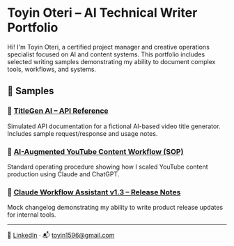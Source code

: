 # Toyin Oteri – AI Technical Writer Portfolio

Hi! I'm Toyin Oteri, a certified project manager and creative operations specialist focused on AI and content systems. This portfolio includes selected writing samples demonstrating my ability to document complex tools, workflows, and systems.

## 📂 Samples

### 📄 [TitleGen AI – API Reference](./API-Docs/titlegen_api_reference.md)
Simulated API documentation for a fictional AI-based video title generator. Includes sample request/response and usage notes.

### 📄 [AI-Augmented YouTube Content Workflow (SOP)](./SOPs/youtube_sop_workflow.md)
Standard operating procedure showing how I scaled YouTube content production using Claude and ChatGPT.

### 📄 [Claude Workflow Assistant v1.3 – Release Notes](./Release-Notes/claude_release_notes.md)
Mock changelog demonstrating my ability to write product release updates for internal tools.

---

🔗 [LinkedIn](https://linkedin.com/in/toyinoteri) · 📬 toyin1596@gmail.com
